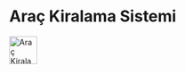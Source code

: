 # Araç Kiralama Sistemi
 <img src="https://w7.pngwing.com/pngs/892/828/png-transparent-car-rental-taxi-renting-budget-rent-a-car-car-angle-text-logo.png" alt="Araç Kiralama Sistemi (Rent A Car System)" width="50" height="50"/>
